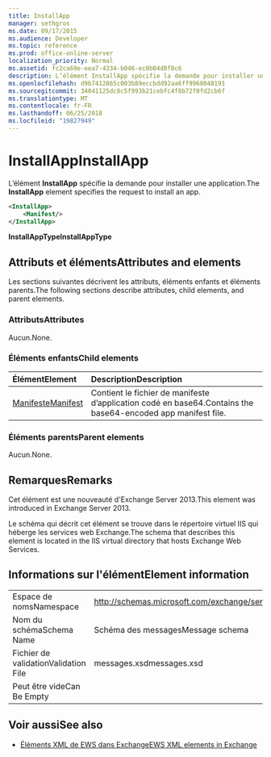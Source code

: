 ```yaml
---
title: InstallApp
manager: sethgros
ms.date: 09/17/2015
ms.audience: Developer
ms.topic: reference
ms.prod: office-online-server
localization_priority: Normal
ms.assetid: fc2ca69e-eea7-4334-b046-ec0b04d8f8c6
description: L’élément InstallApp spécifie la demande pour installer une application.
ms.openlocfilehash: d9b7412865c003b89eccbdd92aa6ff9968048191
ms.sourcegitcommit: 34041125dc8c5f993b21cebfc4f8b72f0fd2cb6f
ms.translationtype: MT
ms.contentlocale: fr-FR
ms.lasthandoff: 06/25/2018
ms.locfileid: "19827949"
---
```

# <a name="installapp"></a><span data-ttu-id="66b07-103">InstallApp</span><span class="sxs-lookup"><span data-stu-id="66b07-103">InstallApp</span></span>

<span data-ttu-id="66b07-104">L’élément **InstallApp** spécifie la demande pour installer une application.</span><span class="sxs-lookup"><span data-stu-id="66b07-104">The **InstallApp** element specifies the request to install an app.</span></span> 
  
```XML
<InstallApp>
    <Manifest/>
</InstallApp>
```

 <span data-ttu-id="66b07-105">**InstallAppType**</span><span class="sxs-lookup"><span data-stu-id="66b07-105">**InstallAppType**</span></span>
## <a name="attributes-and-elements"></a><span data-ttu-id="66b07-106">Attributs et éléments</span><span class="sxs-lookup"><span data-stu-id="66b07-106">Attributes and elements</span></span>

<span data-ttu-id="66b07-107">Les sections suivantes décrivent les attributs, éléments enfants et éléments parents.</span><span class="sxs-lookup"><span data-stu-id="66b07-107">The following sections describe attributes, child elements, and parent elements.</span></span>
  
### <a name="attributes"></a><span data-ttu-id="66b07-108">Attributs</span><span class="sxs-lookup"><span data-stu-id="66b07-108">Attributes</span></span>

<span data-ttu-id="66b07-109">Aucun.</span><span class="sxs-lookup"><span data-stu-id="66b07-109">None.</span></span>
  
### <a name="child-elements"></a><span data-ttu-id="66b07-110">Éléments enfants</span><span class="sxs-lookup"><span data-stu-id="66b07-110">Child elements</span></span>

|<span data-ttu-id="66b07-111">**Élément**</span><span class="sxs-lookup"><span data-stu-id="66b07-111">**Element**</span></span>|<span data-ttu-id="66b07-112">**Description**</span><span class="sxs-lookup"><span data-stu-id="66b07-112">**Description**</span></span>|
|:-----|:-----|
|[<span data-ttu-id="66b07-113">Manifeste</span><span class="sxs-lookup"><span data-stu-id="66b07-113">Manifest</span></span>](manifest.md) <br/> |<span data-ttu-id="66b07-114">Contient le fichier de manifeste d’application codé en base64.</span><span class="sxs-lookup"><span data-stu-id="66b07-114">Contains the base64-encoded app manifest file.</span></span>  <br/> |
   
### <a name="parent-elements"></a><span data-ttu-id="66b07-115">Éléments parents</span><span class="sxs-lookup"><span data-stu-id="66b07-115">Parent elements</span></span>

<span data-ttu-id="66b07-116">Aucun.</span><span class="sxs-lookup"><span data-stu-id="66b07-116">None.</span></span>
  
## <a name="remarks"></a><span data-ttu-id="66b07-117">Remarques</span><span class="sxs-lookup"><span data-stu-id="66b07-117">Remarks</span></span>

<span data-ttu-id="66b07-118">Cet élément est une nouveauté d'Exchange Server 2013.</span><span class="sxs-lookup"><span data-stu-id="66b07-118">This element was introduced in Exchange Server 2013.</span></span>
  
<span data-ttu-id="66b07-119">Le schéma qui décrit cet élément se trouve dans le répertoire virtuel IIS qui héberge les services web Exchange.</span><span class="sxs-lookup"><span data-stu-id="66b07-119">The schema that describes this element is located in the IIS virtual directory that hosts Exchange Web Services.</span></span>
  
## <a name="element-information"></a><span data-ttu-id="66b07-120">Informations sur l'élément</span><span class="sxs-lookup"><span data-stu-id="66b07-120">Element information</span></span>

|||
|:-----|:-----|
|<span data-ttu-id="66b07-121">Espace de noms</span><span class="sxs-lookup"><span data-stu-id="66b07-121">Namespace</span></span>  <br/> |http://schemas.microsoft.com/exchange/services/2006/messages  <br/> |
|<span data-ttu-id="66b07-122">Nom du schéma</span><span class="sxs-lookup"><span data-stu-id="66b07-122">Schema Name</span></span>  <br/> |<span data-ttu-id="66b07-123">Schéma des messages</span><span class="sxs-lookup"><span data-stu-id="66b07-123">Message schema</span></span>  <br/> |
|<span data-ttu-id="66b07-124">Fichier de validation</span><span class="sxs-lookup"><span data-stu-id="66b07-124">Validation File</span></span>  <br/> |<span data-ttu-id="66b07-125">messages.xsd</span><span class="sxs-lookup"><span data-stu-id="66b07-125">messages.xsd</span></span>  <br/> |
|<span data-ttu-id="66b07-126">Peut être vide</span><span class="sxs-lookup"><span data-stu-id="66b07-126">Can Be Empty</span></span>  <br/> ||
   
## <a name="see-also"></a><span data-ttu-id="66b07-127">Voir aussi</span><span class="sxs-lookup"><span data-stu-id="66b07-127">See also</span></span>



- [<span data-ttu-id="66b07-128">Éléments XML de EWS dans Exchange</span><span class="sxs-lookup"><span data-stu-id="66b07-128">EWS XML elements in Exchange</span></span>](ews-xml-elements-in-exchange.md)

